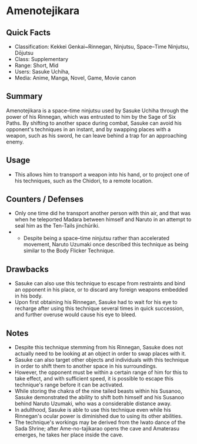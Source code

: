 # Amenotejikara

## Quick Facts
- Classification: Kekkei Genkai~Rinnegan, Ninjutsu, Space–Time Ninjutsu, Dōjutsu
- Class: Supplementary
- Range: Short, Mid
- Users: Sasuke Uchiha,
- Media: Anime, Manga, Novel, Game, Movie canon

## Summary
Amenotejikara is a space–time ninjutsu used by Sasuke Uchiha through the power of his Rinnegan, which was entrusted to him by the Sage of Six Paths. By shifting to another space during combat, Sasuke can avoid his opponent's techniques in an instant, and by swapping places with a weapon, such as his sword, he can leave behind a trap for an approaching enemy.

## Usage
- This allows him to transport a weapon into his hand, or to project one of his techniques, such as the Chidori, to a remote location.

## Counters / Defenses
- Only one time did he transport another person with thin air, and that was when he teleported Madara between himself and Naruto in an attempt to seal him as the Ten-Tails jinchūriki.
- * Despite being a space–time ninjutsu rather than accelerated movement, Naruto Uzumaki once described this technique as being similar to the Body Flicker Technique.

## Drawbacks
- Sasuke can also use this technique to escape from restraints and bind an opponent in his place, or to discard any foreign weapons embedded in his body.
- Upon first obtaining his Rinnegan, Sasuke had to wait for his eye to recharge after using this technique several times in quick succession, and further overuse would cause his eye to bleed.

## Notes
- Despite this technique stemming from his Rinnegan, Sasuke does not actually need to be looking at an object in order to swap places with it.
- Sasuke can also target other objects and individuals with this technique in order to shift them to another space in his surroundings.
- However, the opponent must be within a certain range of him for this to take effect, and with sufficient speed, it is possible to escape this technique's range before it can be activated.
- While storing the chakra of the nine tailed beasts within his Susanoo, Sasuke demonstrated the ability to shift both himself and his Susanoo behind Naruto Uzumaki, who was a considerable distance away.
- In adulthood, Sasuke is able to use this technique even while his Rinnegan's ocular power is diminished due to using its other abilities.
- The technique's workings may be derived from the Iwato dance of the Sada Shrine; after Ame-no-tajikarao opens the cave and Amaterasu emerges, he takes her place inside the cave.
